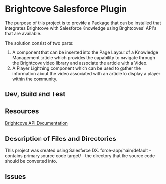 # Brightcove Salesforce Plugin

The purpose of this project is to provide a Package that can 
be installed that integrates Brightcove with Salesforce Knowledge using 
Brightcoves' API's that are available.

The solution consist of two parts:
1. A component that can be inserted into the Page Layout of a Knowledge Management article
which provides the capability to navigate through the Brightcove video library and associate 
the article with a Video.
2. A Player Lightning component which can be used to gather the information about the video
associated with an article to display a player within the community.

## Dev, Build and Test


## Resources
[Brightcove API Documentation](https://support.brightcove.com/getting-started-brightcove-apis)



## Description of Files and Directories
This project was created using Salesforce DX.
force-app/main/default - contains primary source code
target/ - the directory that the source code should be converted into.


## Issues


